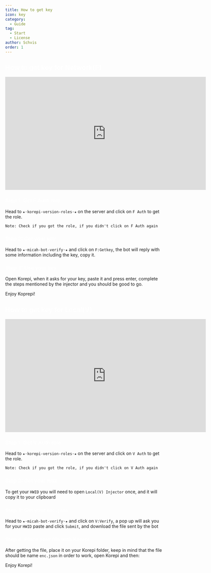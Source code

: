 ```yaml
---
title: How to get key
icon: key
category:
  - Guide
tag:
  - Start
  - License
author: Schvis
order: 1
---
```


## <span style='color:white;'>How to get key for Network(F)</span>

<iframe width="640" height="360" src="https://www.youtube.com/embed/-9bXOMH0-WM" title="Korepi - How to get V key" frameborder="0" allow="accelerometer; autoplay; clipboard-write; encrypted-media; gyroscope; picture-in-picture; web-share" allowfullscreen></iframe>

### <span style='color:white;'>Step 1: Get F Auth role</span>

Head to `★⋅korepi-version-roles⋅★` on the server and click on `F Auth` to get the role.

`Note: Check if you got the role, if you didn't click on F Auth again`

### <span style='color:white;'>Step 2: Get your key</span>

Head to `⁠★⋅micah-bot-verify⋅★` and click on `F:Getkey`, the bot will reply with some information including the key, copy it.

### <span style='color:white;'>Step 3: Use your key</span>

Open Korepi, when it asks for your key, paste it and press enter, complete the steps mentioned by the injector and you should be good to go.

Enjoy Koprepi!

## <span style='color:white;'>How to get key for Local(V)</span>

<iframe width="640" height="360" src="https://www.youtube.com/embed/OTCSboZdexc" title="Korepi - How to get V key" frameborder="0" allow="accelerometer; autoplay; clipboard-write; encrypted-media; gyroscope; picture-in-picture; web-share" allowfullscreen></iframe>

### <span style='color:white;'>Step 1: Get V Auth role</span>

Head to `★⋅korepi-version-roles⋅★` on the server and click on `V Auth` to get the role.

`Note: Check if you got the role, if you didn't click on V Auth again`

### <span style='color:white;'>Step 2: Get your `HWID`</span>

To get your `HWID` you will need to open `Local(V) Injector` once, and it will copy it to your clipboard

### <span style='color:white;'>Step 3: Get your `enc.json`</span>

Head to `⁠★⋅micah-bot-verify⋅★` and click on `V:Verify`, a pop up will ask you for your `HWID` paste and click `Submit`, and download the file sent by the bot

### <span style='color:white;'>Step 4: Place your file with Korepi</span>

After getting the file, place it on your Korepi folder, keep in mind that the file should be name `enc.json` in order to work, open Korepi and then:

Enjoy Korepi!
